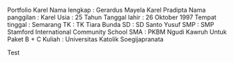 Portfolio Karel
Nama lengkap   : Gerardus Mayela Karel Pradipta
Nama panggilan : Karel
Usia : 25 Tahun
Tanggal lahir  : 26 Oktober 1997
Tempat tinggal : Semarang
TK : TK Tiara Bunda
SD : SD Santo Yusuf
SMP : SMP Stamford International Community School
SMA : PKBM Ngudi Kawruh Untuk Paket B + C
Kuliah : Universitas Katolik Soegijapranata

Test
